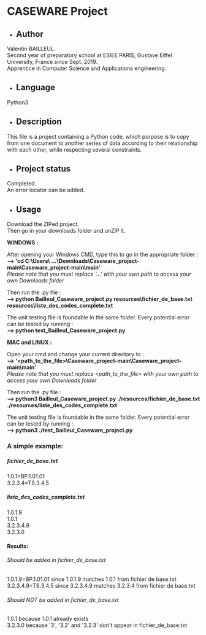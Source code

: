 # CASEWARE Project

- ## Author

Valentin BAILLEUL.  
Second year of preparatory school at ESIEE PARIS, Gustave Eiffel University, France since Sept. 2019.  
Apprentice in Computer Science and Applications engineering.

- ## Language

Python3

- ## Description

This file is a project containing a Python code, which purpose is to copy from one document to another series of data according to their relationship with each other, while respecting several constraints.

- ## Project status

Completed.  
An error locator can be added.

- ## Usage

Download the ZIPed project.  
Then go in your downloads folder and unZIP it.  


<b>WINDOWS :</b>  

After opening your Windows CMD, type this to go in the appropriate folder :  
<b>--> 'cd C:\Users\ ...\Downloads\Caseware_project-main\Caseware_project-main\main'</b>  
_Please note that you must replace '...' with your own path to access your own Downloads folder_

Then run the .py file :  
<b>--> python Bailleul_Caseware_project.py resources\fichier_de_base.txt resources\liste_des_codes_complete.txt</b>

The unit testing file is foundable in the same folder. Every potential error can be tested by running :  
<b>--> python test_Bailleul_Caseware_project.py</b>


<b> MAC and LINUX :</b>  

Open your cmd and change your current directory to :  
<b>--> '<path_to_the_file>\Caseware_project-main\Caseware_project-main\main'</b>  
_Please note that you must replace <path_to_the_file> with your own path to access your own Downloads folder_

Then run the .py file :  
<b>--> python3 Bailleul_Caseware_project.py ./resources/fichier_de_base.txt ./resources/liste_des_codes_complete.txt</b>

The unit testing file is foundable in the same folder. Every potential error can be tested by running :  
<b>--> python3 ./test_Bailleul_Caseware_project.py</b>

### A simple example:

##### fichier_de_base.txt

1.0.1=BP.1.01.01  
3.2.3.4=TS.3.4.5

##### liste_des_codes_complete.txt

1.0.1.9  
1.0.1  
3.2.3.4.9  
3.2.3.0

#### Results:

###### Should be added in fichier_de_base.txt

1.0.1.9=BP.1.01.01 since 1.0.1.9 matches 1.0.1 from fichier de base.txt  
3.2.3.4.9=TS.3.4.5 since 3.2.3.4.9 matches 3.2.3.4 from fichier de base.txt

###### Should NOT be added in fichier_de_base.txt

1.0.1 because 1.0.1 already exists  
3.2.3.0 because '3', '3.2' and '3.2.3' don't appear in fichier_de_base.txt
